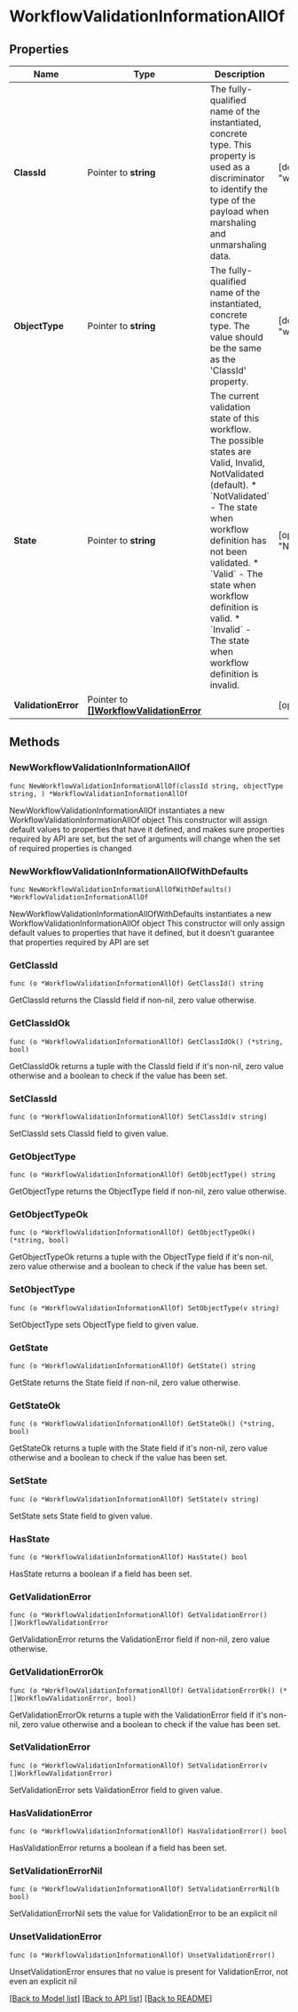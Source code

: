 # WorkflowValidationInformationAllOf

## Properties

Name | Type | Description | Notes
------------ | ------------- | ------------- | -------------
**ClassId** | Pointer to **string** | The fully-qualified name of the instantiated, concrete type. This property is used as a discriminator to identify the type of the payload when marshaling and unmarshaling data. | [default to "workflow.ValidationInformation"]
**ObjectType** | Pointer to **string** | The fully-qualified name of the instantiated, concrete type. The value should be the same as the &#39;ClassId&#39; property. | [default to "workflow.ValidationInformation"]
**State** | Pointer to **string** | The current validation state of this workflow. The possible states are Valid, Invalid, NotValidated (default). * &#x60;NotValidated&#x60; - The state when workflow definition has not been validated. * &#x60;Valid&#x60; - The state when workflow definition is valid. * &#x60;Invalid&#x60; - The state when workflow definition is invalid. | [optional] [readonly] [default to "NotValidated"]
**ValidationError** | Pointer to [**[]WorkflowValidationError**](WorkflowValidationError.md) |  | [optional] 

## Methods

### NewWorkflowValidationInformationAllOf

`func NewWorkflowValidationInformationAllOf(classId string, objectType string, ) *WorkflowValidationInformationAllOf`

NewWorkflowValidationInformationAllOf instantiates a new WorkflowValidationInformationAllOf object
This constructor will assign default values to properties that have it defined,
and makes sure properties required by API are set, but the set of arguments
will change when the set of required properties is changed

### NewWorkflowValidationInformationAllOfWithDefaults

`func NewWorkflowValidationInformationAllOfWithDefaults() *WorkflowValidationInformationAllOf`

NewWorkflowValidationInformationAllOfWithDefaults instantiates a new WorkflowValidationInformationAllOf object
This constructor will only assign default values to properties that have it defined,
but it doesn't guarantee that properties required by API are set

### GetClassId

`func (o *WorkflowValidationInformationAllOf) GetClassId() string`

GetClassId returns the ClassId field if non-nil, zero value otherwise.

### GetClassIdOk

`func (o *WorkflowValidationInformationAllOf) GetClassIdOk() (*string, bool)`

GetClassIdOk returns a tuple with the ClassId field if it's non-nil, zero value otherwise
and a boolean to check if the value has been set.

### SetClassId

`func (o *WorkflowValidationInformationAllOf) SetClassId(v string)`

SetClassId sets ClassId field to given value.


### GetObjectType

`func (o *WorkflowValidationInformationAllOf) GetObjectType() string`

GetObjectType returns the ObjectType field if non-nil, zero value otherwise.

### GetObjectTypeOk

`func (o *WorkflowValidationInformationAllOf) GetObjectTypeOk() (*string, bool)`

GetObjectTypeOk returns a tuple with the ObjectType field if it's non-nil, zero value otherwise
and a boolean to check if the value has been set.

### SetObjectType

`func (o *WorkflowValidationInformationAllOf) SetObjectType(v string)`

SetObjectType sets ObjectType field to given value.


### GetState

`func (o *WorkflowValidationInformationAllOf) GetState() string`

GetState returns the State field if non-nil, zero value otherwise.

### GetStateOk

`func (o *WorkflowValidationInformationAllOf) GetStateOk() (*string, bool)`

GetStateOk returns a tuple with the State field if it's non-nil, zero value otherwise
and a boolean to check if the value has been set.

### SetState

`func (o *WorkflowValidationInformationAllOf) SetState(v string)`

SetState sets State field to given value.

### HasState

`func (o *WorkflowValidationInformationAllOf) HasState() bool`

HasState returns a boolean if a field has been set.

### GetValidationError

`func (o *WorkflowValidationInformationAllOf) GetValidationError() []WorkflowValidationError`

GetValidationError returns the ValidationError field if non-nil, zero value otherwise.

### GetValidationErrorOk

`func (o *WorkflowValidationInformationAllOf) GetValidationErrorOk() (*[]WorkflowValidationError, bool)`

GetValidationErrorOk returns a tuple with the ValidationError field if it's non-nil, zero value otherwise
and a boolean to check if the value has been set.

### SetValidationError

`func (o *WorkflowValidationInformationAllOf) SetValidationError(v []WorkflowValidationError)`

SetValidationError sets ValidationError field to given value.

### HasValidationError

`func (o *WorkflowValidationInformationAllOf) HasValidationError() bool`

HasValidationError returns a boolean if a field has been set.

### SetValidationErrorNil

`func (o *WorkflowValidationInformationAllOf) SetValidationErrorNil(b bool)`

 SetValidationErrorNil sets the value for ValidationError to be an explicit nil

### UnsetValidationError
`func (o *WorkflowValidationInformationAllOf) UnsetValidationError()`

UnsetValidationError ensures that no value is present for ValidationError, not even an explicit nil

[[Back to Model list]](../README.md#documentation-for-models) [[Back to API list]](../README.md#documentation-for-api-endpoints) [[Back to README]](../README.md)



